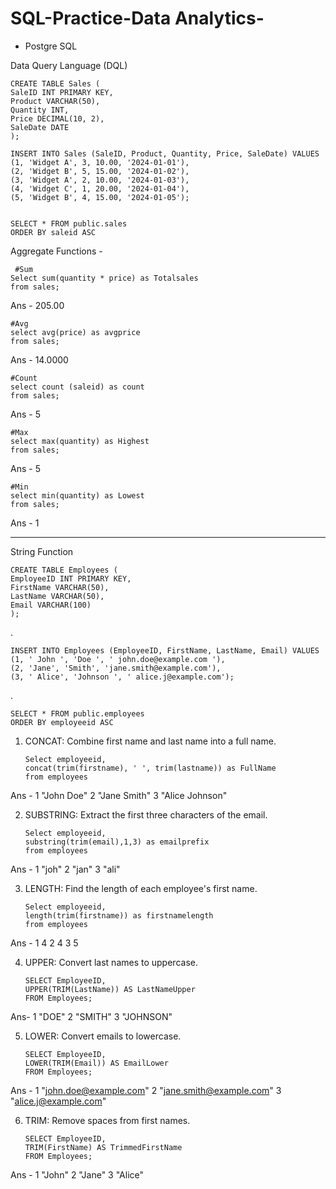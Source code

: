 # SQL-Practice-Data Analytics-

 - Postgre SQL

Data Query Language (DQL)


    CREATE TABLE Sales (
    SaleID INT PRIMARY KEY,
    Product VARCHAR(50),
    Quantity INT,
    Price DECIMAL(10, 2),
    SaleDate DATE
    );

    INSERT INTO Sales (SaleID, Product, Quantity, Price, SaleDate) VALUES
    (1, 'Widget A', 3, 10.00, '2024-01-01'),
    (2, 'Widget B', 5, 15.00, '2024-01-02'),
    (3, 'Widget A', 2, 10.00, '2024-01-03'),
    (4, 'Widget C', 1, 20.00, '2024-01-04'),
    (5, 'Widget B', 4, 15.00, '2024-01-05');


    SELECT * FROM public.sales
    ORDER BY saleid ASC 

Aggregate Functions - 

     #Sum
    Select sum(quantity * price) as Totalsales 
    from sales;

Ans - 205.00

    #Avg
    select avg(price) as avgprice
    from sales;
Ans - 14.0000

    #Count 
    select count (saleid) as count
    from sales;
    
Ans - 5

    #Max 	
    select max(quantity) as Highest
    from sales;

Ans - 5

    #Min 	
    select min(quantity) as Lowest
    from sales;

Ans - 1



*********************************************************************************************************************************************

String Function

    CREATE TABLE Employees (
    EmployeeID INT PRIMARY KEY,
    FirstName VARCHAR(50),
    LastName VARCHAR(50),
    Email VARCHAR(100)
    );

.

    INSERT INTO Employees (EmployeeID, FirstName, LastName, Email) VALUES
    (1, ' John ', 'Doe ', ' john.doe@example.com '),
    (2, 'Jane', 'Smith', 'jane.smith@example.com'),
    (3, ' Alice', 'Johnson ', ' alice.j@example.com');

.

    SELECT * FROM public.employees
    ORDER BY employeeid ASC 

1. CONCAT: Combine first name and last name into a full name.
	
       Select employeeid,
	   concat(trim(firstname), ' ', trim(lastname)) as FullName
	   from employees

Ans - 1	"John Doe"
      2	"Jane Smith"
      3	"Alice Johnson"


2. SUBSTRING: Extract the first three characters of the email.

       Select employeeid,
	   substring(trim(email),1,3) as emailprefix
	   from employees

Ans -  1	"joh"
       2	"jan"
       3	"ali"

3. LENGTH: Find the length of each employee's first name.

       Select employeeid,
       length(trim(firstname)) as firstnamelength
       from employees

Ans - 1	4
      2	4
      3	5

4. UPPER: Convert last names to uppercase.

       SELECT EmployeeID, 
       UPPER(TRIM(LastName)) AS LastNameUpper
       FROM Employees;

Ans-  1	"DOE"
      2	"SMITH"
      3	"JOHNSON"

5. LOWER: Convert emails to lowercase.
	
	   SELECT EmployeeID, 
       LOWER(TRIM(Email)) AS EmailLower
       FROM Employees;

Ans - 1	"john.doe@example.com"
      2	"jane.smith@example.com"
      3	"alice.j@example.com"

6. TRIM: Remove spaces from first names.
	
	   SELECT EmployeeID, 
       TRIM(FirstName) AS TrimmedFirstName
       FROM Employees;

Ans - 1	"John"
      2	"Jane"
      3	"Alice"
